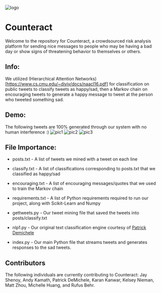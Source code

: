 ![logo](http://counteract.io/img/icon.png)
# Counteract

Welcome to the repository for Counteract, a crowdsourced risk analysis platform
for sending nice messages to people who may be having a bad day or show signs of threatening behavior to themselves or others. 

## Info:
We utilized (Hierarchical Attention Networks)[https://www.cs.cmu.edu/~diyiy/docs/naacl16.pdf] for classification on public tweets to classify tweets as happy/sad, then a Markov chain on encouraging tweets to generate a happy message to tweet at the person who tweeted something sad.

## Demo:
The following tweets are 100% generated through our system with no human interference :)
![pic1](pic1.png)
![pic2](pic2.png)
![pic3](pic3.png)

## File Importance:

* posts.txt - A list of tweets we mined with a tweet on each line
* classify.txt - A list of classifications corresponding to posts.txt that we classified as happy/sad
* encouraging.txt - A list of encouraging messages/quotes that we used to train the Markov chain
* requirements.txt - A list of Python requirements required to run our project, along with Scikit-Learn and Numpy

* gettweets.py - Our tweet mining file that saved the tweets into posts/classify.txt
* nlp1.py - Our original text classification engine courtesy of [Patrick Demichele](http://github.com/patdemichele)
* index.py - Our main Python file that streams tweets and generates responses to the sad tweets.

## Contributors

The following individuals are currently contributing to Counteract: Jay Shenoy,
Andy Kamath, Patrick DeMichele, Karan Kanwar, Kelsey Nieman, Matt Zhou, Michelle Huang, and Rufus Behr.
